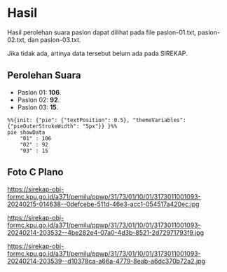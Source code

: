 # Hasil

Hasil perolehan suara paslon dapat dilihat pada file paslon-01.txt, paslon-02.txt, dan paslon-03.txt.

Jika tidak ada, artinya data tersebut belum ada pada SIREKAP.

## Perolehan Suara

 * Paslon 01: **106**.
 * Paslon 02: **92**.
 * Paslon 03: **15**.

```mermaid
%%{init: {"pie": {"textPosition": 0.5}, "themeVariables": {"pieOuterStrokeWidth": "5px"}} }%%
pie showData
    "01" : 106
    "02" : 92
    "03" : 15
```
## Foto C Plano

https://sirekap-obj-formc.kpu.go.id/a371/pemilu/ppwp/31/73/01/10/01/3173011001093-20240215-014638--0defcebe-511d-46e3-acc1-054517a420ec.jpg

https://sirekap-obj-formc.kpu.go.id/a371/pemilu/ppwp/31/73/01/10/01/3173011001093-20240214-203532--4be282e4-07a0-4d3b-8521-2d72971793f9.jpg

https://sirekap-obj-formc.kpu.go.id/a371/pemilu/ppwp/31/73/01/10/01/3173011001093-20240214-203539--d10378ca-a66a-4779-8eab-a6dc370b72a2.jpg
